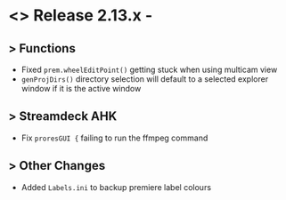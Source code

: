 # <> Release 2.13.x - 

## > Functions
- Fixed `prem.wheelEditPoint()` getting stuck when using multicam view
- `genProjDirs()` directory selection will default to a selected explorer window if it is the active window

## > Streamdeck AHK
- Fix `proresGUI {` failing to run the ffmpeg command

## > Other Changes
- Added `Labels.ini` to backup premiere label colours